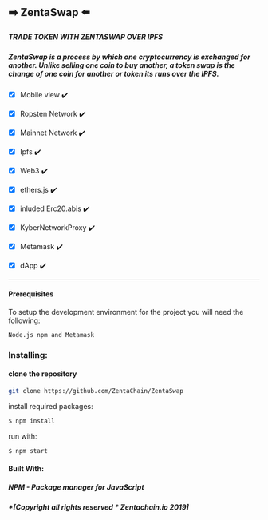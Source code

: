 ## :arrow_right: ZentaSwap :arrow_left:

##### TRADE TOKEN WITH ZENTASWAP OVER IPFS

##### ZentaSwap is a process by which one cryptocurrency is exchanged for another. Unlike selling one coin to buy another, a token swap is the change of one coin for another or token its runs over the IPFS.


- [x] Mobile view ✔️

- [x] Ropsten Network ✔️

- [x] Mainnet Network ✔️

- [x] Ipfs ✔️

- [x] Web3 ✔️

- [x] ethers.js ✔️

- [x] inluded Erc20.abis ✔️

- [x] KyberNetworkProxy ✔️

- [x] Metamask ✔️

- [x] dApp ✔️

----
#### Prerequisites

To setup the development environment for the project you will need the following:
````
Node.js npm and Metamask
````
### Installing:

#### clone the repository
```sh
git clone https://github.com/ZentaChain/ZentaSwap
````

install required packages:
````sh
$ npm install
````
run with:
````sh
$ npm start
````

#### Built With:

##### NPM - Package manager for JavaScript

##### *[Copyright all rights reserved * Zentachain.io 2019]
